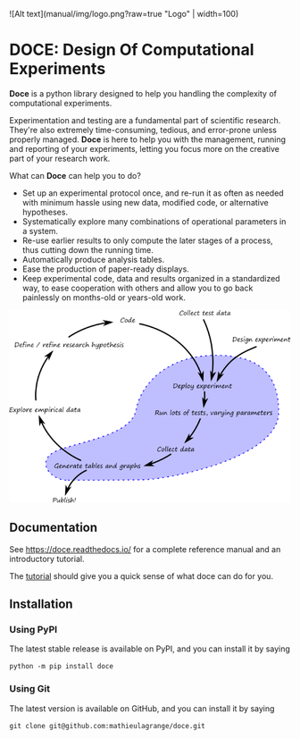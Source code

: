 ![Alt text](manual/img/logo.png?raw=true "Logo" | width=100)

DOCE: Design Of Computational Experiments
=========================================

**Doce** is a python library designed to help you handling the complexity of computational experiments.

Experimentation and testing are a fundamental part of scientific research. They're also extremely time-consuming, tedious, and error-prone unless properly managed. **Doce** is here to help you with the management, running and reporting of your experiments, letting you focus more on the creative part of your research work.

What can **Doce** can help you to do?

 - Set up an experimental protocol once, and re-run it as often as needed with minimum hassle using new data, modified code, or alternative hypotheses.
 - Systematically explore many combinations of operational parameters in a system.
 - Re-use earlier results to only compute the later stages of a process, thus cutting down the running time.
 - Automatically produce analysis tables.  
 - Ease the production of paper-ready displays.
 - Keep experimental code, data and results organized in a standardized way, to ease cooperation with others and allow you to go back painlessly on months-old or years-old work.

![Alt text](manual/img/workflow.png?raw=true "Workflow")

## Documentation

See https://doce.readthedocs.io/ for a complete reference manual and an introductory tutorial.

The [tutorial](https://doce.readthedocs.io/en/latest/tutorial.html) should give you a quick sense of what doce can do for you.

## Installation

### Using PyPI

The latest stable release is available on PyPI, and you can install it by saying
```
python -m pip install doce
```

### Using Git

The latest version is available on GitHub, and you can install it by saying
```
git clone git@github.com:mathieulagrange/doce.git
```
